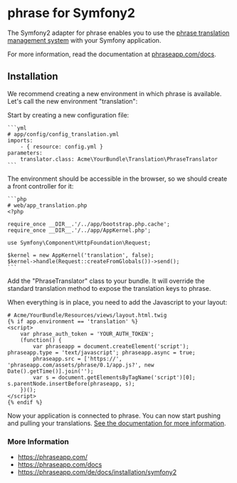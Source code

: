 # phrase for Symfony2

The Symfony2 adapter for phrase enables you to use the [phrase translation management system](https://phraseapp.com) with your Symfony application.

For more information, read the documentation at [phraseapp.com/docs](https://phraseapp.com/docs).

## Installation ##

We recommend creating a new environment in which phrase is available. Let's call the new environment "translation":

Start by creating a new configuration file:

    ```yml
    # app/config/config_translation.yml
    imports:
        - { resource: config.yml }
    parameters:
        translator.class: Acme\YourBundle\Translation\PhraseTranslator
    ``` 

The environment should be accessible in the browser, so we should create a front controller for it:

    ```php
    # web/app_translation.php
    <?php 

    require_once __DIR__.'/../app/bootstrap.php.cache';
    require_once __DIR__.'/../app/AppKernel.php';

    use Symfony\Component\HttpFoundation\Request;

    $kernel = new AppKernel('translation', false);
    $kernel->handle(Request::createFromGlobals())->send();
    ```
    
Add the "PhraseTranslator" class to your bundle. It will override the standard translation method to expose the translation keys to phrase.

When everything is in place, you need to add the Javascript to your layout:

    # Acme/YourBundle/Resources/views/layout.html.twig
    {% if app.environment == 'translation' %}
    <script>
        var phrase_auth_token = 'YOUR_AUTH_TOKEN';
        (function() {
            var phraseapp = document.createElement('script'); phraseapp.type = 'text/javascript'; phraseapp.async = true;
            phraseapp.src = ['https://', 'phraseapp.com/assets/phrase/0.1/app.js?', new Date().getTime()].join('');
            var s = document.getElementsByTagName('script')[0]; s.parentNode.insertBefore(phraseapp, s);
        })();
    </script>
    {% endif %}

Now your application is connected to phrase. You can now start pushing and pulling your translations. [See the documentation for more information](https://phraseapp.com/docs).

### More Information ###

* https://phraseapp.com/
* https://phraseapp.com/docs
* https://phraseapp.com/de/docs/installation/symfony2
